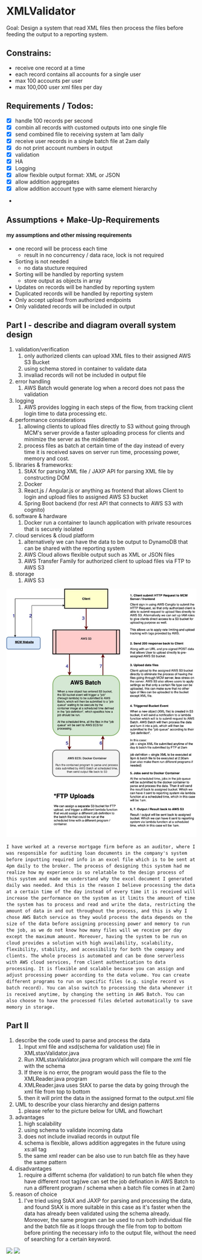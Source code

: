 # XMLValidator

Goal: Design a system that read XML files then process the files before feeding the output to a reporting system.

## Constrains:
* receive one record at a time
* each record contains all accounts for a single user
* max 100 accounts per user
* max 100,000 user xml files per day

## Requirements / Todos:
- [x] handle 100 records per second
- [x] combin all records with customed outputs into one single file
- [x] send combined file to receiving system at 1am daily
- [x] receive user records in a single batch file at 2am daily
- [x] do not print account numbers in output
- [x] validation
- [x] HA
- [x] Logging
- [x] allow flexible output format: XML or JSON
- [x] allow addition aggregates
- [x] allow addition account type with same element hierarchy
*
## Assumptions + Make-Up-Requirements
#### my assumptions and other missing requirements
* one record will be process each time
    * result in no concurrency / data race, lock is not required
* Sorting is not needed
    * no data stucture required
* Sorting will be handled by reporting system
    * store output as objects in array
* Updates on records will be handled by reporting system
* Duplicated records will be handled by reporting system
* Only accept upload from authorized endpoints
* Only validated records will be included in output

## Part I - describe and diagram overall system design
1. validation/verification
    1. only authorized clients can upload XML files to their assigned AWS S3 Bucket
    1. using schema stored in container to validate data
    1. invaliad records will not be included in output file
1. error handling
    1. AWS Batch would generate log when a record does not pass the validation
1. logging
    1. AWS provides logging in each steps of the flow, from tracking client login time to data processing etc.
1. performance considerations
    1. allowing clients to upload files directly to S3 without going through MCM's server provide a faster uploading process for clients and minimize the server as the middleman
    1. process files as batch at certain time of the day instead of every time it is received saves on server run time, processing power, memory and cost.
1. libraries & frameworks:
    1. StAX for parsing XML file / JAXP API for parsing XML file by constructing DOM
    1. Docker
    1. React.js / Angular.js or anything as frontend that allows Client to login and upload files to assigned AWS S3 bucket
    1. Spring Boot backend (for rest API that connects to AWS S3 with cognito)
1. software & hardware
    1. Docker run a container to launch application with private resources that is securely isolated
1. cloud services & cloud platform
    1. alternatively we can have the data to be output to DynamoDB that can be shared with the reporting system
    1. AWS Cloud allows flexible output such as XML or JSON files
    1. AWS Transfer Family for authorized client to upload files via FTP to AWS S3
1. storage
    1. AWS S3

<img src="./images/flowchart.jpg" />

```I have worked at a reverse mortgage firm before as an auditor, where I was responsible for auditing loan documents in the company's system before inputting required info in an excel file which is to be sent at 4pm daily to the broker. The process of designing this system had me realize how my experience is so relatable to the design process of this system and made me understand why the excel document I generated daily was needed. And this is the reason I believe processing the data at a certain time of the day instead of every time it is received will increase the performance on the system as it limits the amount of time the system has to process and read and write the data, restricting the amount of data in and out throughout the process, and this is why I chose AWS Batch service as they would process the data depends on the size of the data before assigning processing power and memory to run the job, as we do not know how many files will we receive per day except the maximum amount. Moreover, having the system to be run on cloud provides a solution with high availability, scalability, flexibility, stability, and accessibility for both the company and clients. The whole process is automated and can be done serverless with AWS cloud services, from client authentication to data processing. It is flexible and scalable because you can assign and adjust processing power according to the data volume. You can create different programs to run on specific files (e.g. single record vs batch record). You can also switch to processing the data whenever it is received anytime, by changing the setting in AWS Batch. You can also choose to have the processed files deleted automatically to save memory in storage.```

## Part II
1. describe the code used to parse and process the data
    1. Input xml file and xsd(schema for validation use) file in XMLstaxValidator.java
    1. Run XMLstaxValidator.java program which will compare the xml file with the schema
    1. If there is no error, the program would pass the file to the XMLReader.java program
    1. XMLReader.java uses StAX to parse the data by going through the xml file from top to bottom
    1. then it will print the data in the assigned format to the output.xml file
1. UML to describe your class hierarchy and design patterns
    1. please refer to the picture below for UML and flowchart
1. advantages
    1. high scalability
    1. using schema to validate incoming data
    1. does not include invaliad records in output file
    1. schema is flexible, allows addition aggregates in the future using xs:all tag
    1. the same xml reader can be also use to run batch file as they have the same pattern
1. disadvantages
    1. require a differnt schema (for validation) to run batch file when they have different root tag(we can set the job defination in AWS Batch to run a different program / schema when a batch file comes in at 2am)
1. reason of choice
    1. I've tried using StAX and JAXP for parsing and processing the data, and found StAX is more suitable in this case as it's faster when the data has already been validated using the schema already. Moreover, the same program can be used to run both individual file and the batch file as it loops through the file from top to bottom before printing the necessary info to the output file, without the need of searching for a certain keyword.
<img src="./images/flowchart2.jpg" />
<img src="./images/UML.jpg" />

